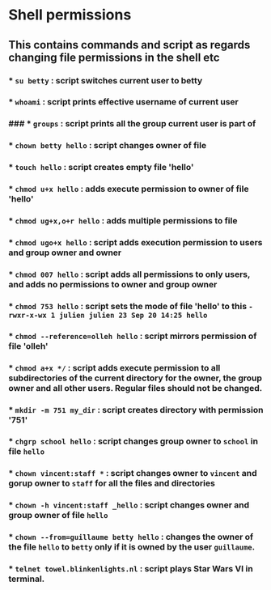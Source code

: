# Shell permissions
## This contains commands and script as regards changing file permissions in the shell etc

### * `su betty` : script switches current user to betty<br>
### * `whoami` : script prints effective username of current user<br>
### ### * `groups` : script prints all the group current user is part of<br>
### * `chown betty hello` : script changes owner of file <br>
### * `touch hello` : script creates empty file 'hello'<br>
### * `chmod u+x hello` : adds execute permission to owner of file 'hello'<br>
### * `chmod ug+x,o+r hello` : adds multiple permissions to file <br>
### * `chmod ugo+x hello` : script adds execution permission to users and group owner and owner<br>
### * `chmod 007 hello` : script adds all permissions to only users, and adds no permissions to owner and group owner<br>
### * `chmod 753 hello` : script sets the mode of file 'hello' to this `-rwxr-x-wx 1 julien julien 23 Sep 20 14:25 hello`<br>
### * `chmod --reference=olleh hello` : script mirrors permission of file 'olleh'<br>
### * `chmod a+x */` : script adds execute permission to all subdirectories of the current directory for the owner, the group owner and all other users. Regular files should not be changed.<br>
### * `mkdir -m 751 my_dir` : script creates directory with permission '751'<br>
### * `chgrp school hello` : script changes group owner to `school` in file `hello`<br>
### * `chown vincent:staff *` : script changes owner to `vincent` and gorup owner to `staff` for all the files and directories<br>
### * `chown -h vincent:staff _hello` : script changes owner and group owner of file `hello`<br>
### * `chown --from=guillaume betty hello` :  changes the owner of the file `hello` to `betty` only if it is owned by the user `guillaume`.<br>
### * `telnet towel.blinkenlights.nl` : script plays Star Wars VI in terminal.
